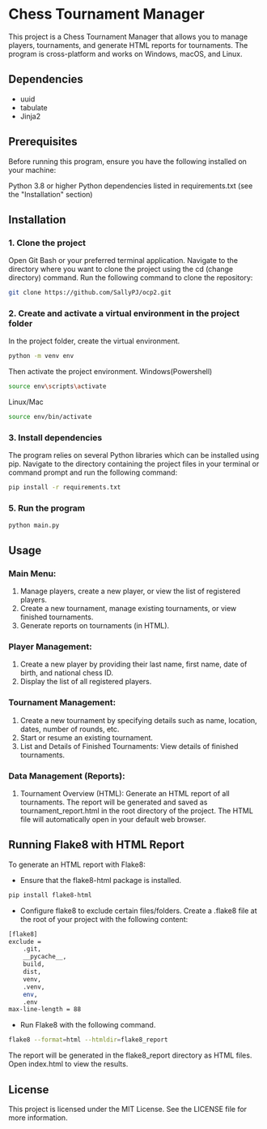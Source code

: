 # Chess Tournament Manager
This project is a Chess Tournament Manager that allows you to manage players, tournaments, and generate HTML reports for tournaments. The program is cross-platform and works on Windows, macOS, and Linux.

## Dependencies
- uuid
- tabulate
- Jinja2

## Prerequisites
Before running this program, ensure you have the following installed on your machine:

Python 3.8 or higher
Python dependencies listed in requirements.txt (see the "Installation" section)

## Installation

### 1. Clone the project
Open Git Bash or your preferred terminal application.
Navigate to the directory where you want to clone the project using the cd (change directory) command.
Run the following command to clone the repository:
 ```bash
git clone https://github.com/SallyPJ/ocp2.git
 ```

### 2. Create and activate a virtual environment in the project folder
In the project folder, create the virtual environment.
 ```bash
python -m venv env
 ```
Then activate the project environment.
Windows(Powershell)
 ```bash
source env\scripts\activate
 ```
Linux/Mac
 ```bash
source env/bin/activate
 ```
### 3. Install dependencies
The program relies on several Python libraries which can be installed using pip. Navigate to the directory containing the project files in your terminal or command prompt and run the following command:
 ```bash
pip install -r requirements.txt
 ```
### 5. Run the program
 ```bash
python main.py
 ```
## Usage

### Main Menu:

1. Manage players, create a new player, or view the list of registered players.
2. Create a new tournament, manage existing tournaments, or view finished tournaments.
3. Generate reports on tournaments (in HTML).

### Player Management:

1. Create a new player by providing their last name, first name, date of birth, and national chess ID.
2. Display the list of all registered players.

### Tournament Management:

1. Create a new tournament by specifying details such as name, location, dates, number of rounds, etc.
2. Start or resume an existing tournament.
3. List and Details of Finished Tournaments: View details of finished tournaments.

### Data Management (Reports):

1. Tournament Overview (HTML): Generate an HTML report of all tournaments.
The report will be generated and saved as tournament_report.html in the root directory of the project.
The HTML file will automatically open in your default web browser.

## Running Flake8 with HTML Report
To generate an HTML report with Flake8:

- Ensure that the flake8-html package is installed.

```bash
pip install flake8-html
```
- Configure flake8 to exclude certain files/folders.
  Create a .flake8 file at the root of your project with the following content:

```bash
[flake8]
exclude =
    .git,
    __pycache__,
    build,
    dist,
    venv,
    .venv,
    env,
    .env
max-line-length = 88
```
  
- Run Flake8 with the following command.

```bash
flake8 --format=html --htmldir=flake8_report
```
The report will be generated in the flake8_report directory as HTML files. Open index.html to view the results.

## License
This project is licensed under the MIT License. See the LICENSE file for more information.
